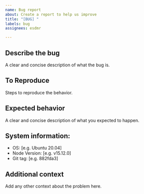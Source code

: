 ```yaml
---
name: Bug report
about: Create a report to help us improve
title: "[BUG] "
labels: bug
assignees: esdmr

---
```


## Describe the bug
A clear and concise description of what the bug is.

## To Reproduce
Steps to reproduce the behavior.

## Expected behavior
A clear and concise description of what you expected to happen.

## System information:
 - OS: [e.g. Ubuntu 20.04]
 - Node Version: [e.g. v15.12.0]
 - Git tag: [e.g. 882fda3]

## Additional context
Add any other context about the problem here.

